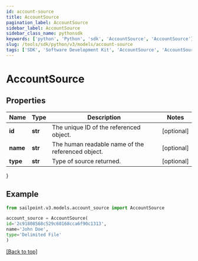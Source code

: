 ```yaml
---
id: account-source
title: AccountSource
pagination_label: AccountSource
sidebar_label: AccountSource
sidebar_class_name: pythonsdk
keywords: ['python', 'Python', 'sdk', 'AccountSource', 'AccountSource']
slug: /tools/sdk/python/v3/models/account-source
tags: ['SDK', 'Software Development Kit', 'AccountSource', 'AccountSource']
---
```


# AccountSource

## Properties

| Name | Type | Description | Notes |
| --- | --- | --- | --- |
| **id** | **str** | The unique ID of the referenced object. | [optional] |
| **name** | **str** | The human readable name of the referenced object. | [optional] |
| **type** | **str** | Type of source returned. | [optional] |

}

## Example

```python
from sailpoint.v3.models.account_source import AccountSource

account_source = AccountSource(
id='2c91808568c529c60168cca6f90c1313',
name='John Doe',
type='Delimited File'
)

```

[[Back to top]](#)
